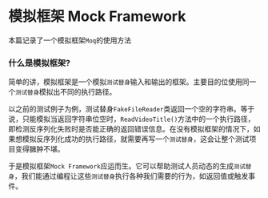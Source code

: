 # 模拟框架 Mock Framework
本篇记录了一个模拟框架`Moq`的使用方法

### 什么是模拟框架?
简单的讲，模拟框架是一个模拟`测试替身`输入和输出的框架。主要目的位使用同一个`测试替身`模拟出不同的执行路径。

以之前的测试例子为例，测试替身`FakeFileReader`类返回一个空的字符串。等于说，只能模拟当返回字符串位空时，`ReadVideoTitle()`方法中的一个执行路径，即检测反序列化失败时是否能正确的返回错误信息。在没有模拟框架的情况下，如果想模拟反序列化成功的执行路径，就需要再写一个`测试替身`，这会让整个测试项目变得臃肿不堪。

于是模拟框架`Mock Framework`应运而生。它可以帮助测试人员动态的生成`测试替身`，我们能通过编程让这些`测试替身`执行各种我们需要的行为，如返回值或触发事件。
